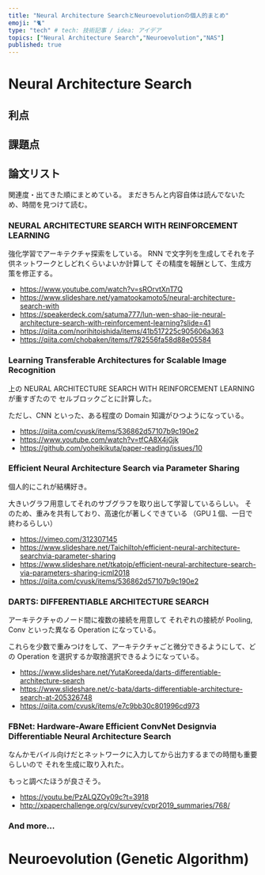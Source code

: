 ```yaml
---
title: "Neural Architecture SearchとNeuroevolutionの個人的まとめ"
emoji: "🐈"
type: "tech" # tech: 技術記事 / idea: アイデア
topics: ["Neural Architecture Search","Neuroevolution","NAS"]
published: true
---
```


# Neural Architecture Search

## 利点

## 課題点

## 論文リスト

関連度・出てきた順にまとめている。
まだきちんと内容自体は読んでないため、時間を見つけて読む。

### NEURAL ARCHITECTURE SEARCH WITH REINFORCEMENT LEARNING

強化学習でアーキテクチャ探索をしている。
RNN で文字列を生成してそれを子供ネットワークとしどれくらいよいか計算して
その精度を報酬として、生成方策を修正する。

- https://www.youtube.com/watch?v=sROrvtXnT7Q
- https://www.slideshare.net/yamatookamoto5/neural-architecture-search-with
- https://speakerdeck.com/satuma777/lun-wen-shao-jie-neural-architecture-search-with-reinforcement-learning?slide=41
- https://qiita.com/norihitoishida/items/41b517225c905606a363
- https://qiita.com/chobaken/items/f782556fa58d88e05584

### Learning Transferable Architectures for Scalable Image Recognition

上の NEURAL ARCHITECTURE SEARCH WITH REINFORCEMENT LEARNING が重すぎたので
セルブロックごとに計算した。

ただし、CNN といった、ある程度の Domain 知識がひつようになっている。


- https://qiita.com/cvusk/items/536862d57107b9c190e2
- https://www.youtube.com/watch?v=tfCA8X4jGjk
- https://github.com/yoheikikuta/paper-reading/issues/10


### Efficient Neural Architecture Search via Parameter Sharing

個人的にこれが結構好き。

大きいグラフ用意してそれのサブグラフを取り出して学習しているらしい。
そのため、重みを共有しており、高速化が著しくできている
（GPU１個、一日で終わるらしい）

- https://vimeo.com/312307145
- https://www.slideshare.net/TaichiItoh/efficient-neural-architecture-searchvia-parameter-sharing
- https://www.slideshare.net/tkatojp/efficient-neural-architecture-search-via-parameters-sharing-icml2018
- https://qiita.com/cvusk/items/536862d57107b9c190e2

### DARTS: DIFFERENTIABLE ARCHITECTURE SEARCH

アーキテクチャのノード間に複数の接続を用意して
それぞれの接続が Pooling, Conv といった異なる Operation になっている。

これらを少数で重みつけをして、アーキテクチャごと微分できるようにして、どの Operation を選択するか取捨選択できるようになっている。

- https://www.slideshare.net/YutaKoreeda/darts-differentiable-architecture-search
- https://www.slideshare.net/c-bata/darts-differentiable-architecture-search-at-205326748
- https://qiita.com/cvusk/items/e7c9bb30c801996cd973


### FBNet: Hardware-Aware Efficient ConvNet Designvia Differentiable Neural Architecture Search

なんかモバイル向けだとネットワークに入力してから出力するまでの時間も重要らしいので
それを生成に取り入れた。

もっと調べたほうが良さそう。

- https://youtu.be/PzALQZOy09c?t=3918
- http://xpaperchallenge.org/cv/survey/cvpr2019_summaries/768/


### And more...


# Neuroevolution (Genetic Algorithm)





